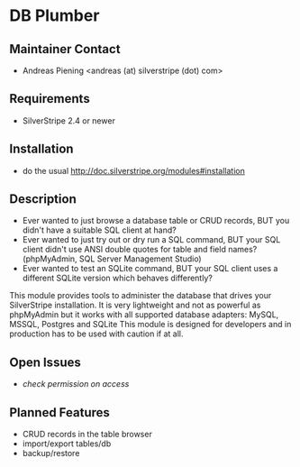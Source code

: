 # DB Plumber

## Maintainer Contact
 * Andreas Piening
   <andreas (at) silverstripe (dot) com>

## Requirements
 * SilverStripe 2.4 or newer


## Installation
 * do the usual
   <http://doc.silverstripe.org/modules#installation>

## Description

- Ever wanted to just browse a database table or CRUD records, BUT you didn't have a suitable SQL client at hand?
- Ever wanted to just try out or dry run a SQL command, BUT your SQL client didn't use ANSI double quotes for table and field names? (phpMyAdmin, SQL Server Management Studio)
- Ever wanted to test an SQLite command, BUT your SQL client uses a different SQLite version which behaves differently?

This module provides tools to administer the database that drives your SilverStripe installation.
It is very lightweight and not as powerful as phpMyAdmin but it works with all supported database adapters: MySQL, MSSQL, Postgres and SQLite
This module is designed for developers and in production has to be used with caution if at all.

## Open Issues

- *check permission on access*

## Planned Features

- CRUD records in the table browser
- import/export tables/db
- backup/restore
